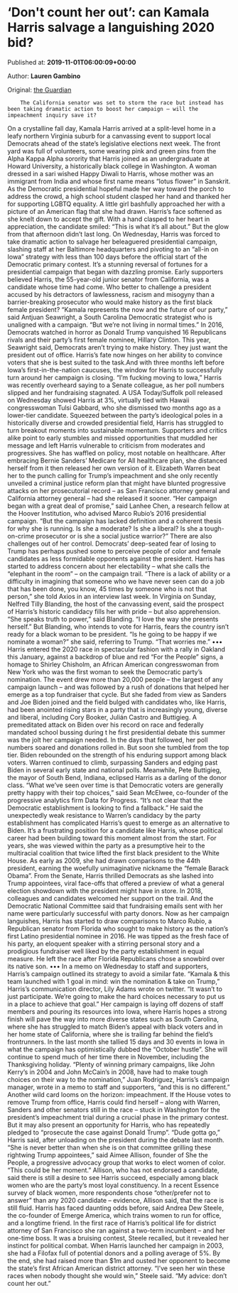 
# ‘Don't count her out’: can Kamala Harris salvage a languishing 2020 bid?

Published at: **2019-11-01T06:00:09+00:00**

Author: **Lauren Gambino**

Original: [the Guardian](https://www.theguardian.com/us-news/2019/nov/01/kamala-harris-2020-campaign-trump-impeachment)


        The California senator was set to storm the race but instead has been taking dramatic action to boost her campaign – will the impeachment inquiry save it?
      
On a crystalline fall day, Kamala Harris arrived at a split-level home in a leafy northern Virginia suburb for a canvassing event to support local Democrats ahead of the state’s legislative elections next week.
The front yard was full of volunteers, some wearing pink and green pins from the Alpha Kappa Alpha sorority that Harris joined as an undergraduate at Howard University, a historically black college in Washington. A woman dressed in a sari wished Happy Diwali to Harris, whose mother was an immigrant from India and whose first name means “lotus flower” in Sanskrit.
As the Democratic presidential hopeful made her way toward the porch to address the crowd, a high school student clasped her hand and thanked her for supporting LGBTQ equality. A little girl bashfully approached her with a picture of an American flag that she had drawn.
Harris’s face softened as she knelt down to accept the gift. With a hand clasped to her heart in appreciation, the candidate smiled: “This is what it’s all about.”
But the glow from that afternoon didn’t last long.
On Wednesday, Harris was forced to take dramatic action to salvage her beleaguered presidential campaign, slashing staff at her Baltimore headquarters and pivoting to an “all-in on Iowa” strategy with less than 100 days before the official start of the Democratic primary contest.
It’s a stunning reversal of fortunes for a presidential campaign that began with dazzling promise. Early supporters believed Harris, the 55-year-old junior senator from California, was a candidate whose time had come. Who better to challenge a president accused by his detractors of lawlessness, racism and misogyny than a barrier-breaking prosecutor who would make history as the first black female president?
“Kamala represents the now and the future of our party,” said Antjuan Seawright, a South Carolina Democratic strategist who is unaligned with a campaign. “But we’re not living in normal times.”
In 2016, Democrats watched in horror as Donald Trump vanquished 16 Republicans rivals and their party’s first female nominee, Hillary Clinton. This year, Seawright said, Democrats aren’t trying to make history. They just want the president out of office.
Harris’s fate now hinges on her ability to convince voters that she is best suited to the task.And with three months left before Iowa’s first-in-the-nation caucuses, the window for Harris to successfully turn around her campaign is closing.
“I’m fucking moving to Iowa,” Harris was recently overheard saying to a Senate colleague, as her poll numbers slipped and her fundraising stagnated. A USA Today/Suffolk poll released on Wednesday showed Harris at 3%, virtually tied with Hawaii congresswoman Tulsi Gabbard, who she dismissed two months ago as a lower-tier candidate.
Squeezed between the party’s ideological poles in a historically diverse and crowded presidential field, Harris has struggled to turn breakout moments into sustainable momentum.
Supporters and critics alike point to early stumbles and missed opportunities that muddled her message and left Harris vulnerable to criticism from moderates and progressives.
She has waffled on policy, most notable on healthcare. After embracing Bernie Sanders’ Medicare for All healthcare plan, she distanced herself from it then released her own version of it. Elizabeth Warren beat her to the punch calling for Trump’s impeachment and she only recently unveiled a criminal justice reform plan that might have blunted progressive attacks on her prosecutorial record – as San Francisco attorney general and California attorney general – had she released it sooner.
“Her campaign began with a great deal of promise,” said Lanhee Chen, a research fellow at the Hoover Institution, who advised Marco Rubio’s 2016 presidential campaign. “But the campaign has lacked definition and a coherent thesis for why she is running. Is she a moderate? Is she a liberal? Is she a tough-on-crime prosecutor or is she a social justice warrior?”
There are also challenges out of her control. Democrats’ deep-seated fear of losing to Trump has perhaps pushed some to perceive people of color and female candidates as less formidable opponents against the president.
Harris has started to address concern about her electability – what she calls the “elephant in the room” – on the campaign trail.
“There is a lack of ability or a difficulty in imagining that someone who we have never seen can do a job that has been done, you know, 45 times by someone who is not that person,” she told Axios in an interview last week.
In Virginia on Sunday, Nelfred Tilly Blanding, the host of the canvassing event, said the prospect of Harris’s historic candidacy fills her with pride – but also apprehension.
“She speaks truth to power,” said Blanding. “I love the way she presents herself.”
But Blanding, who intends to vote for Harris, fears the country isn’t ready for a black woman to be president.
“Is he going to be happy if we nominate a woman?” she said, referring to Trump. “That worries me.”
•••
Harris entered the 2020 race in spectacular fashion with a rally in Oakland this January, against a backdrop of blue and red “For the People” signs, a homage to Shirley Chisholm, an African American congresswoman from New York who was the first woman to seek the Democratic party’s nomination. The event drew more than 20,000 people – the largest of any campaign launch – and was followed by a rush of donations that helped her emerge as a top fundraiser that cycle.
But she faded from view as Sanders and Joe Biden joined and the field bulged with candidates who, like Harris, had been anointed rising stars in a party that is increasingly young, diverse and liberal, including Cory Booker, Julián Castro and Buttigieg.
A premeditated attack on Biden over his record on race and federally mandated school bussing during t
he first presidential debate this summer was the jolt her campaign needed. In the days that followed, her poll numbers soared and donations rolled in.
But soon she tumbled from the top tier. Biden rebounded on the strength of his enduring support among black voters. Warren continued to climb, surpassing Sanders and edging past Biden in several early state and national polls. Meanwhile, Pete Buttigieg, the mayor of South Bend, Indiana, eclipsed Harris as a darling of the donor class.
“What we’ve seen over time is that Democratic voters are generally pretty happy with their top choices,” said Sean McElwee, co-founder of the progressive analytics firm Data for Progress. “It’s not clear that the Democratic establishment is looking to find a fallback.”
He said the unexpectedly weak resistance to Warren’s candidacy by the party establishment has complicated Harris’s quest to emerge as an alternative to Biden.
It’s a frustrating position for a candidate like Harris, whose political career had been building toward this moment almost from the start.
For years, she was viewed within the party as a presumptive heir to the multiracial coalition that twice lifted the first black president to the White House. As early as 2009, she had drawn comparisons to the 44th president, earning the woefully unimaginative nickname the “female Barack Obama”.
From the Senate, Harris thrilled Democrats as she lashed into Trump appointees, viral face-offs that offered a preview of what a general election showdown with the president might have in store. In 2018, colleagues and candidates welcomed her support on the trail. And the Democratic National Committee said that fundraising emails sent with her name were particularly successful with party donors.
Now as her campaign languishes, Harris has started to draw comparisons to Marco Rubio, a Republican senator from Florida who sought to make history as the nation’s first Latino presidential nominee in 2016. He was tipped as the fresh face of his party, an eloquent speaker with a stirring personal story and a prodigious fundraiser well liked by the party establishment in equal measure. He left the race after Florida Republicans chose a snowbird over its native son.
•••
In a memo on Wednesday to staff and supporters, Harris’s campaign outlined its strategy to avoid a similar fate.
“Kamala & this team launched with 1 goal in mind: win the nomination & take on Trump,” Harris’s communication director, Lily Adams wrote on twitter. “It wasn’t to just participate. We’re going to make the hard choices necessary to put us in a place to achieve that goal.”
Her campaign is laying off dozens of staff members and pouring its resources into Iowa, where Harris hopes a strong finish will pave the way into more diverse states such as South Carolina, where she has struggled to match Biden’s appeal with black voters and in her home state of California, where she is trailing far behind the field’s frontrunners.
In the last month she tallied 15 days and 30 events in Iowa in what the campaign has optimistically dubbed the “October hustle”. She will continue to spend much of her time there in November, including the Thanksgiving holiday.
“Plenty of winning primary campaigns, like John Kerry’s in 2004 and John McCain’s in 2008, have had to make tough choices on their way to the nomination,” Juan Rodriguez, Harris’s campaign manager, wrote in a memo to staff and supporters, “and this is no different.”
Another wild card looms on the horizon: impeachment. If the House votes to remove Trump from office, Harris could find herself – along with Warren, Sanders and other senators still in the race – stuck in Washington for the president’s impeachment trial during a crucial phase in the primary contest.
But it may also present an opportunity for Harris, who has repeatedly pledged to “prosecute the case against Donald Trump”. “Dude gotta go,” Harris said, after unloading on the president during the debate last month.
“She is never better than when she is on that committee grilling these rightwing Trump appointees,” said Aimee Allison, founder of She the People, a progressive advocacy group that works to elect women of color. “This could be her moment.”
Allison, who has not endorsed a candidate, said there is still a desire to see Harris succeed, especially among black women who are the party’s most loyal constituency.
In a recent Essence survey of black women, more respondents chose “other/prefer not to answer” than any 2020 candidate – evidence, Allison said, that the race is still fluid.
Harris has faced daunting odds before, said Andrea Dew Steele, the co-founder of Emerge America, which trains women to run for office, and a longtime friend.
In the first race of Harris’s political life for district attorney of San Francisco she ran against a two-term incumbent – and her one-time boss. It was a bruising contest, Steele recalled, but it revealed her instinct for political combat.
When Harris launched her campaign in 2003, she had a Filofax full of potential donors and a polling average of 5%. By the end, she had raised more than $1m and ousted her opponent to become the state’s first African American district attorney.
“I’ve seen her win these races when nobody thought she would win,” Steele said. “My advice: don’t count her out.”
